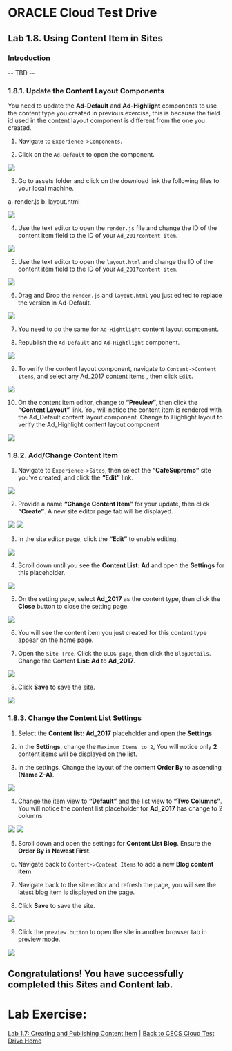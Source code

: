# ORACLE Cloud Test Drive #

## Lab 1.8. Using Content Item in Sites ##

### Introduction ###

-- TBD --

### 1.8.1. Update the Content Layout Components ###

You need to update the **Ad-Default** and **Ad-Highlight** components to use the content type you created in previous exercise, this is because the field id used in the content
layout component is different from the one you created.

1. Navigate to ``Experience->Components``.

2. Click on the ``Ad-Default`` to open the component.

![](images/1.8.1.2.png)

3. Go to assets folder and click on the download link the following files to your local machine.

a. render.js
b. layout.html

![](images/1.8.1.3.png)

4. Use the text editor to open the ``render.js`` file and change the ID of the
content item field to the ID of your ``Ad_2017content item``.

![](images/1.8.1.4.png)

5. Use the text editor to open the ``layout.html`` and change the ID of the content
item field to the ID of your ``Ad_2017content item``.

![](images/1.8.1.5.png)

6. Drag and Drop the ``render.js`` and ``layout.html`` you just edited to replace the
version in Ad-Default.

![](images/1.8.1.6.png)

7. You need to do the same for ``Ad-Hightlight`` content layout component.

8. Republish the ``Ad-Default`` and ``Ad-Hightlight`` component.

![](images/1.8.1.8.png)

9. To verify the content layout component, navigate to ``Content->Content Items``, and select any Ad_2017 content items , then click ``Edit``.

![](images/1.8.1.9.png)

10. On the content item editor, change to **“Preview”**, then click the **“Content Layout”** link. You will notice the content item is rendered with the
Ad_Default content layout component. Change to Highlight layout to verify the Ad_Highlight content layout component  

![](images/1.8.1.10.png)

### 1.8.2. Add/Change Content Item ###

1. Navigate to ``Experience->Sites``, then select the **“CafeSupremo”** site you’ve created, and click the **“Edit”** link.

![](images/1.8.2.1.png)

2. Provide a name **“Change Content Item”** for your update, then click **“Create”**. A new site editor page tab will be displayed.

![](images/1.8.2.2.png)
![](images/1.8.2.2a.png)

3. In the site editor page, click the **“Edit”** to enable editing.

![](images/1.8.2.3.png)

4. Scroll down until you see the **Content List: Ad** and open the **Settings** for
this placeholder.

![](images/1.8.2.4.png)

5. On the setting page, select **Ad_2017** as the content type, then click the
**Close** button to close the setting page.

![](images/1.8.2.5.png)

6. You will see the content item you just created for this content type appear on
the home page.

7. Open the ``Site Tree``. Click the ``BLOG page``, then click the ``BlogDetails``.
Change the Content **List: Ad** to **Ad_2017**.

![](images/1.8.2.7.png)

8. Click **Save** to save the site.

![](images/1.8.2.8.png)

### 1.8.3. Change the Content List Settings ###

1. Select the **Content list: Ad_2017** placeholder and open the **Settings**

2. In the **Settings**, change the ``Maximum Items to 2``, You will notice only **2**
content items will be displayed on the list.

3. In the settings, Change the layout of the content **Order By** to ascending
**(Name Z-A)**.

![](images/1.8.3.3.png)

4. Change the item view to **“Default”** and the list view to **“Two Columns”**. You
will notice the content list placeholder for **Ad_2017** has change to 2 columns

![](images/1.8.3.4.png)
![](images/1.8.3.4b.png)

5. Scroll down and open the settings for **Content List Blog**. Ensure the **Order
By is Newest First**.

6. Navigate back to ``Content->Content Items`` to add a new **Blog content item**.

7. Navigate back to the site editor and refresh the page, you will see the latest
blog item is displayed on the page.

8. Click **Save** to save the site.

![](images/1.8.3.8.png)

9. Click the `preview button` to open the site in another browser tab in
preview mode.

![](images/1.8.3.9.png)

## Congratulations! You have successfully completed this Sites and Content lab. ##

# Lab Exercise: #

[Lab 1.7: Creating and Publishing Content Item](107-CecsLab.md) | [Back to CECS Cloud Test Drive Home](README.md)